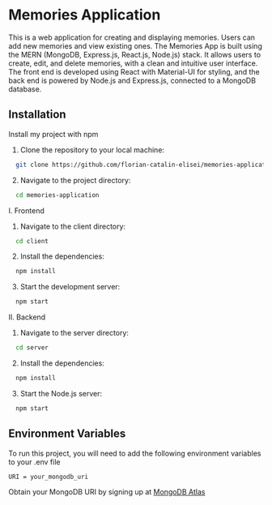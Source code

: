# Memories Application

This is a web application for creating and displaying memories. Users can add new memories and view existing ones. The Memories App is built using the MERN (MongoDB, Express.js, React.js, Node.js) stack. It allows users to create, edit, and delete memories, with a clean and intuitive user interface. The front end is developed using React with Material-UI for styling, and the back end is powered by Node.js and Express.js, connected to a MongoDB database.

## Installation

Install my project with npm

1. Clone the repository to your local machine:

```bash
  git clone https://github.com/florian-catalin-elisei/memories-application.git
```

2. Navigate to the project directory:

```bash
  cd memories-application
```

I. Frontend

1. Navigate to the client directory:

```bash
  cd client
```

2. Install the dependencies:

```bash
  npm install
```

3. Start the development server:

```bash
  npm start
```

II. Backend

1. Navigate to the server directory:

```bash
  cd server
```

2. Install the dependencies:

```bash
  npm install
```

3. Start the Node.js server:

```bash
  npm start
```

## Environment Variables

To run this project, you will need to add the following environment variables to your .env file

`URI = your_mongodb_uri`

Obtain your MongoDB URI by signing up at [MongoDB Atlas](https://www.mongodb.com/atlas)

